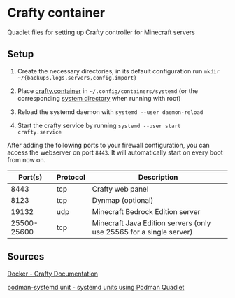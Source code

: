 # Crafty container

Quadlet files for setting up Crafty controller for Minecraft servers

## Setup

1. Create the necessary directories, in its default configuration run `mkdir ~/{backups,logs,servers,config,import}`

2. Place [crafty.container](./crafty.container) in `~/.config/containers/systemd` (or the corresponding [system directory](https://docs.podman.io/en/latest/markdown/podman-systemd.unit.5.html#podman-rootful-unit-search-path) when running with root)

3. Reload the systemd daemon with `systemd --user daemon-reload`

4. Start the crafty service by running `systemd --user start crafty.service`

After adding the following ports to your firewall configuration, you can access the webserver on port `8443`. It will automatically start on every boot from now on.

| Port(s)     | Protocol | Description                                                         |
| ----------- | -------- | ------------------------------------------------------------------- |
| 8443        | tcp      | Crafty web panel                                                    |
| 8123        | tcp      | Dynmap (optional)                                                   |
| 19132       | udp      | Minecraft Bedrock Edition server                                    |
| 25500-25600 | tcp      | Minecraft Java Edition servers (only use 25565 for a single server) |

## Sources

[Docker - Crafty Documentation](https://docs.craftycontrol.com/pages/getting-started/installation/docker/)

[podman-systemd.unit - systemd units using Podman Quadlet](https://docs.podman.io/en/latest/markdown/podman-systemd.unit.5.html#podman-rootful-unit-search-path)
